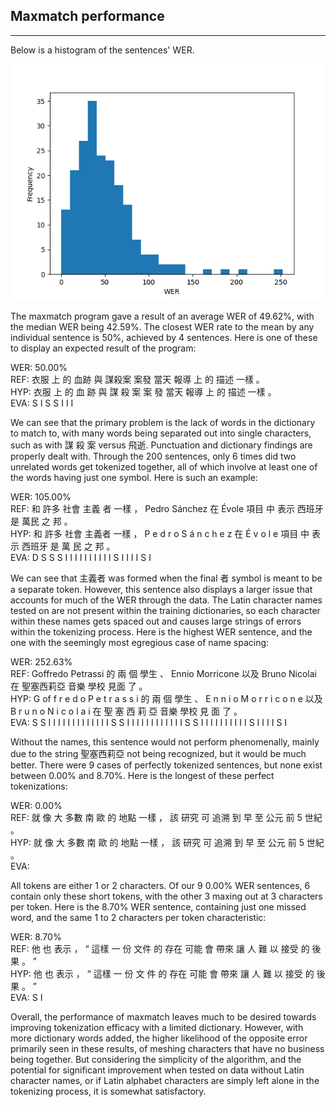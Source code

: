 ## Maxmatch performance
___

Below is a histogram of the sentences' WER.

![WER Histogram](werHist.png)

The maxmatch program gave a result of an average WER of 49.62%, with the median WER being 42.59%. The closest WER rate to the mean by any individual sentence is 50%, achieved by 4 sentences. Here is one of these to display an expected result of the program:

WER: 50.00%\
REF: 衣服 上 的 血跡   與 謀殺案 案發       當天 報導 上 的 描述 一樣 。\
HYP: 衣服 上 的 血  跡 與 謀   殺  案 案 發 當天 報導 上 的 描述 一樣 。\
EVA:        S  I   S   S  I I I 

We can see that the primary problem is the lack of words in the dictionary to match to, with many words being separated out into single characters, such as with 謀 殺 案 versus 飛逝. Punctuation and dictionary findings are properly dealt with. Through the 200 sentences, only 6 times did two unrelated words get tokenized together, all of which involve at least one of the words having just one symbol. Here is such an example:

WER: 105.00%\
REF: 和 許多 社會 主義 者   一樣 ， Pedro Sánchez                     在 Évole         項目 中 表示 西班牙 是 萬民   之 邦 。\
HYP: 和 許多 社會    主義者 一樣 ， P     e       d r o S á n c h e z 在 É     v o l e 項目 中 表示 西班牙 是 萬  民 之 邦 。\
EVA:         D  S        S     S       I I I I I I I I I I   S     I I I I               S  I 

We can see that 主義者 was formed when the final 者 symbol is meant to be a separate token. However, this sentence also displays a larger issue that accounts for much of the WER through the data. The Latin character names tested on are not present within the training dictionaries, so each character within these names gets spaced out and causes large strings of errors within the tokenizing process. Here is the highest WER sentence, and the one with the seemingly most egregious case of name spacing:

WER: 252.63%\
REF: Goffredo Petrassi                           的 兩 個 學生 、 Ennio Morricone                         以及 Bruno Nicolai                     在 聖塞西莉亞         音樂 學校 見面   了 。\
HYP: G        of       f r e d o P e t r a s s i 的 兩 個 學生 、 E     n         n i o M o r r i c o n e 以及 B     r       u n o N i c o l a i 在 聖     塞 西 莉 亞 音樂 學校 見  面 了 。\
EVA: S        S        I I I I I I I I I I I I I            S     S         I I I I I I I I I I I I    S     S       I I I I I I I I I I   S     I I I I       S  I

Without the names, this sentence would not perform phenomenally, mainly due to the string 聖塞西莉亞 not being recognized, but it would be much better. There were 9 cases of perfectly tokenized sentences, but none exist between 0.00% and 8.70%. Here is the longest of these perfect tokenizations:

WER: 0.00%\
REF: 就 像 大 多數 南 歐 的 地點 一樣 ， 該 研究 可 追溯 到 早 至 公元 前 5 世紀 。\
HYP: 就 像 大 多數 南 歐 的 地點 一樣 ， 該 研究 可 追溯 到 早 至 公元 前 5 世紀 。\
EVA:

All tokens are either 1 or 2 characters. Of our 9 0.00% WER sentences, 6 contain only these short tokens, with the other 3 maxing out at 3 characters per token. Here is the 8.70% WER sentence, containing just one missed word, and the same 1 to 2 characters per token characteristic:

WER: 8.70%\
REF: 他 也 表示 ， “ 這樣 一 份 文件   的 存在 可能 會 帶來 讓 人 難 以 接受 的 後果 。 ”\
HYP: 他 也 表示 ， “ 這樣 一 份 文  件 的 存在 可能 會 帶來 讓 人 難 以 接受 的 後果 。 ”\
EVA:                   S  I

Overall, the performance of maxmatch leaves much to be desired towards improving tokenization efficacy with a limited dictionary. However, with more dictionary words added, the higher likelihood of the opposite error primarily seen in these results, of meshing characters that have no business being together. But considering the simplicity of the algorithm, and the potential for significant improvement when tested on data without Latin character names, or if Latin alphabet characters are simply left alone in the tokenizing process, it is somewhat satisfactory.